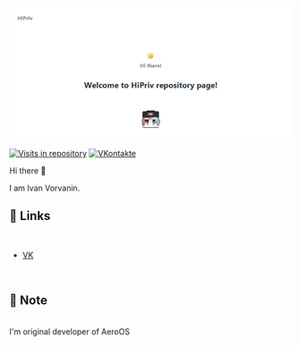 [![VBerezin Main Banner](./assets/HiPrivBanner.png)](https://vk.com/hiprivsid)

[![Visits in repository](https://badges.pufler.dev/visits/HiPriv228/HiPriv228)](https://vk.com/hiprivsid)
[![VKontakte](https://img.shields.io/badge/hiprivsid-VKontakte-blue)](https://vk.com/hiprivsid)

Hi there 👋

I am Ivan Vorvanin.

## 📝 Links

<br>

<!-- BLOG-POST-LIST:START -->
- [VK](https://vk.com/hiprivsid)
<!-- BLOG-POST-LIST:END -->

<br>

## 📌 Note

<br>
I'm original developer of AeroOS
<br>
